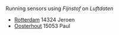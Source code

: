 Running sensors using _Fijnstof_ on _Luftdaten_

- [Rotterdam](https://maps.luftdaten.info/#13/51.9145/4.4960) 14324 Jeroen
- [Oosterhout](https://maps.luftdaten.info/#13/51.6150/4.8613) 15053 Paul

